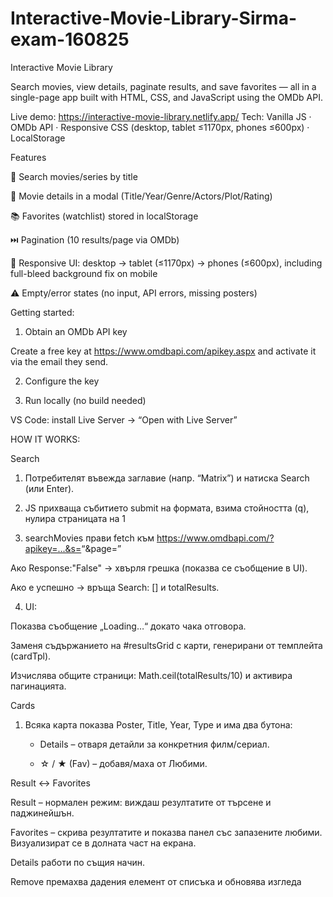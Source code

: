 # Interactive-Movie-Library-Sirma-exam-160825

Interactive Movie Library

Search movies, view details, paginate results, and save favorites — all in a single-page app built with HTML, CSS, and JavaScript using the OMDb API.

Live demo: https://interactive-movie-library.netlify.app/
Tech: Vanilla JS · OMDb API · Responsive CSS (desktop, tablet ≤1170px, phones ≤600px) · LocalStorage

Features

🔎 Search movies/series by title

📄 Movie details in a modal (Title/Year/Genre/Actors/Plot/Rating)

📚 Favorites (watchlist) stored in localStorage

⏭️ Pagination (10 results/page via OMDb)

📱 Responsive UI: desktop → tablet (≤1170px) → phones (≤600px), including full-bleed background fix on mobile

⚠️ Empty/error states (no input, API errors, missing posters)

Getting started:
1) Obtain an OMDb API key

Create a free key at https://www.omdbapi.com/apikey.aspx and activate it via the email they send.

2) Configure the key

3) Run locally (no build needed)

VS Code: install Live Server → “Open with Live Server”

HOW IT WORKS:

 Search

1. Потребителят въвежда заглавие (напр. “Matrix”) и натиска Search (или Enter).

2. JS прихваща събитието submit на формата, взима стойността (q), нулира страницата на 1




3. searchMovies прави fetch към https://www.omdbapi.com/?apikey=...&s=<q>&page=<n>

Ако Response:"False" → хвърля грешка (показва се съобщение в UI).

Ако е успешно → връща Search: [] и totalResults.

4. UI:

Показва съобщение „Loading…“ докато чака отговора.

Заменя съдържанието на #resultsGrid с карти, генерирани от темплейта (cardTpl).

Изчислява общите страници: Math.ceil(totalResults/10) и активира пагинацията.

 Cards 

1. Всяка карта показва Poster, Title, Year, Type и има два бутона:

   - Details – отваря детайли за конкретния филм/сериал.

   - ☆ / ★ (Fav) – добавя/махa от Любими.

Result ↔ Favorites

Result – нормален режим: виждаш резултатите от търсене и паджинейшън.

Favorites – скрива резултатите и показва панел със запазените любими. Визуализират се в долната част на екрана.

Details работи по същия начин.

Remove премахва дадения елемент от списъка и обновява изгледа
